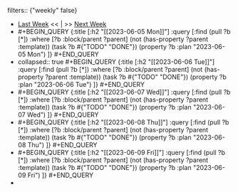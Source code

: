 filters:: {"weekly" false}

- [Last Week]([[Weekly/]]) << | >> [Next Week]([[Weekly/]])
- #+BEGIN_QUERY
  {:title [:h2 "[[2023-06-05 Mon]]"]
   :query [:find (pull ?b [*])
       :where
       [?b :block/parent ?parent]
       (not (has-property ?parent :template))
       (task ?b #{"TODO" "DONE"})
       (property ?b :plan "2023-06-05 Mon")
  ]}
  #+END_QUERY
- collapsed:: true
  #+BEGIN_QUERY
  {:title [:h2 "[[2023-06-06 Tue]]"]
   :query [:find (pull ?b [*])
       :where
       [?b :block/parent ?parent]
       (not (has-property ?parent :template))
       (task ?b #{"TODO" "DONE"})
       (property ?b :plan "2023-06-06 Tue")
  ]}
  #+END_QUERY
- #+BEGIN_QUERY
  {:title [:h2 "[[2023-06-07 Wed]]"]
   :query [:find (pull ?b [*])
       :where
       [?b :block/parent ?parent]
       (not (has-property ?parent :template))
       (task ?b #{"TODO" "DONE"})
       (property ?b :plan "2023-06-07 Wed")
  ]}
  #+END_QUERY
- #+BEGIN_QUERY
  {:title [:h2 "[[2023-06-08 Thu]]"]
   :query [:find (pull ?b [*])
       :where
       [?b :block/parent ?parent]
       (not (has-property ?parent :template))
       (task ?b #{"TODO" "DONE"})
       (property ?b :plan "2023-06-08 Thu")
  ]}
  #+END_QUERY
- #+BEGIN_QUERY
  {:title [:h2 "[[2023-06-09 Fri]]"]
   :query [:find (pull ?b [*])
       :where
       [?b :block/parent ?parent]
       (not (has-property ?parent :template))
       (task ?b #{"TODO" "DONE"})
       (property ?b :plan "2023-06-09 Fri")
  ]}
  #+END_QUERY
-
